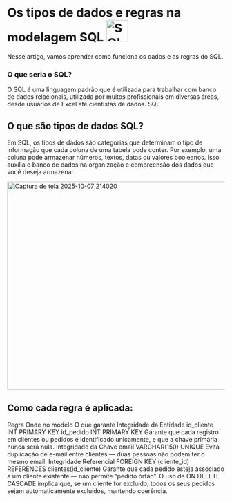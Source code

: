 # Os tipos de dados e regras na modelagem SQL <img src="https://cdn-icons-png.freepik.com/256/8263/8263251.png?semt=ais_white_label" alt="SQL" width="50"/>

Nesse artigo, vamos aprender como funciona os dados e as regras do SQL.

### O que seria o SQL?

O SQL é uma linguagem padrão que é utilizada para trabalhar com banco de dados relacionais, utilizada por muitos profissionais em diversas áreas, desde usuários de Excel até cientistas de dados. SQL 

## O que são tipos de dados SQL?

Em SQL, os tipos de dados são categorias que determinam o tipo de informação que cada coluna de uma tabela pode conter. Por exemplo, uma coluna pode armazenar números, textos, datas ou valores booleanos. Isso auxilia o banco de dados na organização e compreensão dos dados que você deseja armazenar.


<img width="579" height="482" alt="Captura de tela 2025-10-07 214020" src="https://github.com/user-attachments/assets/095c2327-bc6c-4850-8fb7-6e2010cf7865" />

## Como cada regra é aplicada:
Regra	Onde no modelo	O que garante
Integridade da Entidade	id_cliente INT PRIMARY KEY
id_pedido INT PRIMARY KEY	Garante que cada registro em clientes ou pedidos é identificado unicamente, e que a chave primária nunca será nula.
Integridade da Chave	email VARCHAR(150) UNIQUE	Evita duplicação de e-mail entre clientes — duas pessoas não podem ter o mesmo email.
Integridade Referencial	FOREIGN KEY (cliente_id) REFERENCES clientes(id_cliente)	Garante que cada pedido esteja associado a um cliente existente — não permite “pedido órfão”. O uso de ON DELETE CASCADE implica que, se um cliente for excluído, todos os seus pedidos sejam automaticamente excluídos, mantendo coerência.
